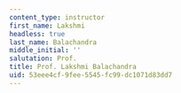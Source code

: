 ```yaml
---
content_type: instructor
first_name: Lakshmi
headless: true
last_name: Balachandra
middle_initial: ''
salutation: Prof.
title: Prof. Lakshmi Balachandra
uid: 53eee4cf-9fee-5545-fc99-dc1071d83dd7
---
```

